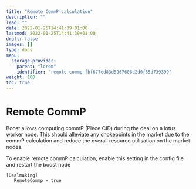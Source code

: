 ```yaml
---
title: "Remote CommP calculation"
description: ""
lead: ""
date: 2022-01-25T14:41:39+01:00
lastmod: 2022-01-25T14:41:39+01:00
draft: false
images: []
type: docs
menu:
  storage-provider:
    parent: "lorem"
    identifier: "remote-commp-fbf677ed83d5967606d2d0f55d739399"
weight: 100
toc: true
---
```

# Remote CommP

<!-- STEF Does this page need to explain what commP is better? and also does it really need to explain how to checkout and build boost? Link to this and add more explanation of commP and Piece CID https://spec.filecoin.io/systems/filecoin_files/piece/ -->

Boost allows computing commP (Piece CID) during the deal on a lotus worker node. This should alleviate any chokepoints in the market due to the commP calculation and reduce the overall resource utilisation on the market nodes.

To enable remote commP calculation, enable this setting in the config file and restart the boost node

```
[Dealmaking]
   RemoteCommp = true
```

